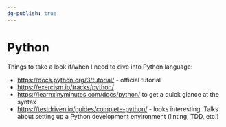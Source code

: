 ```yaml
---
dg-publish: true
---
```

# Python

Things to take a look if/when I need to dive into Python language:

- <https://docs.python.org/3/tutorial/> - official tutorial
- <https://exercism.io/tracks/python/>
- <https://learnxinyminutes.com/docs/python/> to get a quick glance at the syntax
- <https://testdriven.io/guides/complete-python/> - looks interesting. Talks about setting up a Python development environment (linting, TDD, etc.)